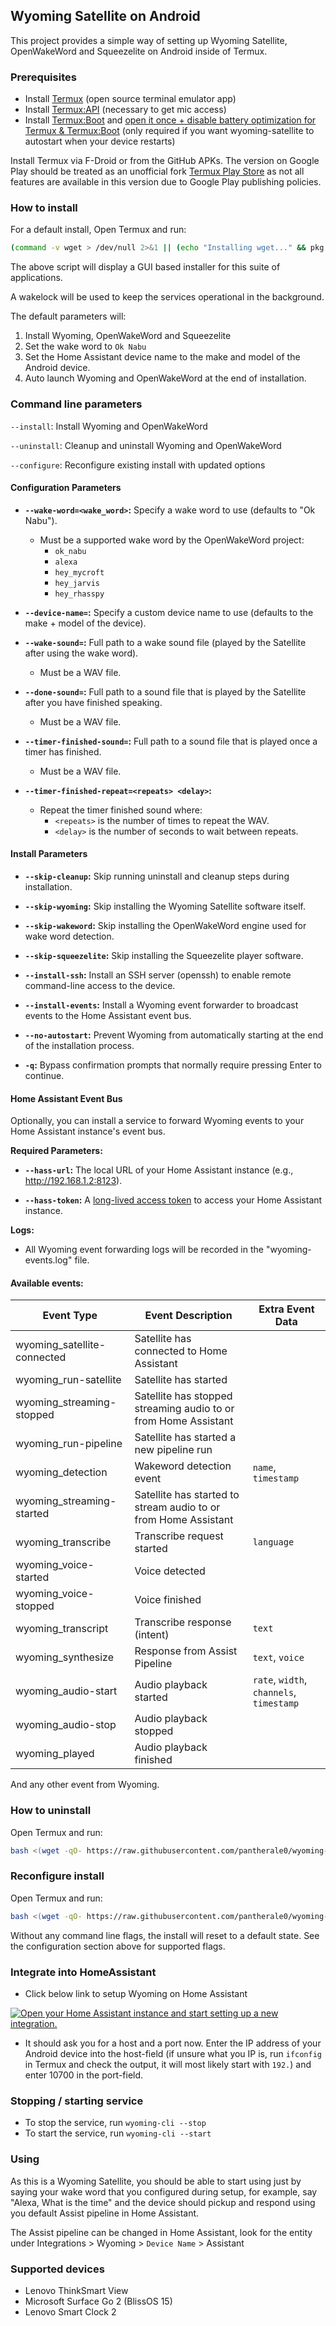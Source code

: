 ## Wyoming Satellite on Android

This project provides a simple way of setting up Wyoming Satellite, OpenWakeWord and Squeezelite on Android inside of Termux.

### Prerequisites

- Install [Termux](https://github.com/termux/termux-app) (open source terminal emulator app)
- Install [Termux:API](https://github.com/termux/termux-api) (necessary to get mic access)
- Install [Termux:Boot](https://github.com/termux/termux-boot) and [open it once + disable battery optimization for Termux & Termux:Boot](https://wiki.termux.com/wiki/Termux:Boot) (only required if you want wyoming-satellite to autostart when your device restarts)

Install Termux via F-Droid or from the GitHub APKs. The version on Google Play should be treated as an unofficial fork [Termux Play Store](https://github.com/termux/termux-app/discussions/4000) as not all features are available in this version due to Google Play publishing policies.

### How to install

For a default install, Open Termux and run:

``` Bash
(command -v wget > /dev/null 2>&1 || (echo "Installing wget..." && pkg install -y wget)) && bash <(wget -qO- https://raw.githubusercontent.com/pantherale0/wyoming-satellite-termux/refs/heads/merged/setup.sh)
```

The above script will display a GUI based installer for this suite of applications.

A wakelock will be used to keep the services operational in the background.

The default parameters will:
1. Install Wyoming, OpenWakeWord and Squeezelite
2. Set the wake word to `Ok Nabu`
3. Set the Home Assistant device name to the make and model of the Android device.
4. Auto launch Wyoming and OpenWakeWord at the end of installation.

### Command line parameters

`--install`: Install Wyoming and OpenWakeWord

`--uninstall`: Cleanup and uninstall Wyoming and OpenWakeWord

`--configure`: Reconfigure existing install with updated options

#### Configuration Parameters

* **`--wake-word=<wake_word>`:** Specify a wake word to use (defaults to "Ok Nabu"). 
    * Must be a supported wake word by the OpenWakeWord project:
        * `ok_nabu`
        * `alexa`
        * `hey_mycroft`
        * `hey_jarvis`
        * `hey_rhasspy` 

* **`--device-name=`:** Specify a custom device name to use (defaults to the make + model of the device).

* **`--wake-sound=`:** Full path to a wake sound file (played by the Satellite after using the wake word). 
    * Must be a WAV file.

* **`--done-sound=`:** Full path to a sound file that is played by the Satellite after you have finished speaking. 
    * Must be a WAV file.

* **`--timer-finished-sound=`:** Full path to a sound file that is played once a timer has finished.
    * Must be a WAV file.

* **`--timer-finished-repeat=<repeats> <delay>`:** 
    * Repeat the timer finished sound where:
        * `<repeats>` is the number of times to repeat the WAV.
        * `<delay>` is the number of seconds to wait between repeats. 

#### Install Parameters

* **`--skip-cleanup`:** Skip running uninstall and cleanup steps during installation.

* **`--skip-wyoming`:** Skip installing the Wyoming Satellite software itself.

* **`--skip-wakeword`:** Skip installing the OpenWakeWord engine used for wake word detection.

* **`--skip-squeezelite`:** Skip installing the Squeezelite player software.

* **`--install-ssh`:** Install an SSH server (openssh) to enable remote command-line access to the device.

* **`--install-events`:** Install a Wyoming event forwarder to broadcast events to the Home Assistant event bus.

* **`--no-autostart`:** Prevent Wyoming from automatically starting at the end of the installation process.

* **`-q`:** Bypass confirmation prompts that normally require pressing Enter to continue.

#### Home Assistant Event Bus

Optionally, you can install a service to forward Wyoming events to your Home Assistant instance's event bus.

**Required Parameters:**

* **`--hass-url`:** The local URL of your Home Assistant instance (e.g., http://192.168.1.2:8123).

* **`--hass-token`:** A [long-lived access token](https://community.home-assistant.io/t/how-to-get-long-lived-access-token/162159/5?u=11harveyj) to access your Home Assistant instance.

**Logs:**

* All Wyoming event forwarding logs will be recorded in the "wyoming-events.log" file.

#### Available events:

| Event Type | Event Description | Extra Event Data |
|---|---|---|
| wyoming_satellite-connected | Satellite has connected to Home Assistant | |
| wyoming_run-satellite | Satellite has started | |
| wyoming_streaming-stopped | Satellite has stopped streaming audio to or from Home Assistant | |
| wyoming_run-pipeline | Satellite has started a new pipeline run | |
| wyoming_detection | Wakeword detection event | `name`, `timestamp` |
| wyoming_streaming-started | Satellite has started to stream audio to or from Home Assistant | |
| wyoming_transcribe | Transcribe request started | `language` |
| wyoming_voice-started | Voice detected | |
| wyoming_voice-stopped | Voice finished | |
| wyoming_transcript | Transcribe response (intent) | `text` |
| wyoming_synthesize | Response from Assist Pipeline | `text`, `voice` |
| wyoming_audio-start | Audio playback started | `rate`, `width`, `channels`, `timestamp` |
| wyoming_audio-stop | Audio playback stopped | |
| wyoming_played | Audio playback finished | |

And any other event from Wyoming.

### How to uninstall

Open Termux and run:

``` Bash
bash <(wget -qO- https://raw.githubusercontent.com/pantherale0/wyoming-satellite-termux/refs/heads/merged/setup.sh) --uninstall
```

### Reconfigure install

Open Termux and run:
``` Bash
bash <(wget -qO- https://raw.githubusercontent.com/pantherale0/wyoming-satellite-termux/refs/heads/merged/setup.sh) --configure
```

Without any command line flags, the install will reset to a default state. See the configuration section above for supported flags.

### Integrate into HomeAssistant

- Click below link to setup Wyoming on Home Assistant

[![Open your Home Assistant instance and start setting up a new integration.](https://my.home-assistant.io/badges/config_flow_start.svg)](https://my.home-assistant.io/redirect/config_flow_start/?domain=wyoming)

- It should ask you for a host and a port now. Enter the IP address of your Android device into the host-field (if unsure what you IP is, run `ifconfig` in Termux and check the output, it will most likely start with `192.`) and enter 10700 in the port-field.

### Stopping / starting service

- To stop the service, run `wyoming-cli --stop`
- To start the service, run `wyoming-cli --start`

### Using

As this is a Wyoming Satellite, you should be able to start using just by saying your wake word that you configured during setup, for example, say "Alexa, What is the time" and the device should pickup and respond using you default Assist pipeline in Home Assistant. 

The Assist pipeline can be changed in Home Assistant, look for the entity under Integrations > Wyoming > `Device Name` > Assistant

### Supported devices

- Lenovo ThinkSmart View
- Microsoft Surface Go 2 (BlissOS 15)
- Lenovo Smart Clock 2
